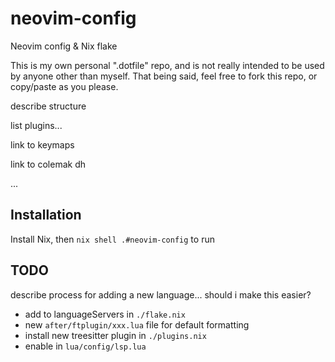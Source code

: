 # neovim-config
Neovim config &amp; Nix flake

This is my own personal ".dotfile" repo, and is not really intended to be used by anyone other than myself. That being said, feel free to fork this repo, or copy/paste as you please.

describe structure

list plugins...

link to keymaps

link to colemak dh

...

## Installation
Install Nix, then `nix shell .#neovim-config` to run

## TODO
describe process for adding a new language... should i make this easier?
- add to languageServers in `./flake.nix`
- new `after/ftplugin/xxx.lua` file for default formatting
- install new treesitter plugin in `./plugins.nix`
- enable in `lua/config/lsp.lua`
